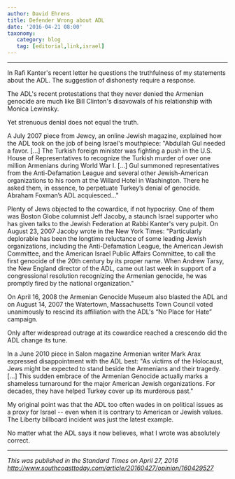 ```yaml
---
author: David Ehrens
title: Defender Wrong about ADL
date: '2016-04-21 08:00'
taxonomy:
   category: blog
   tag: [editorial,link,israel]
---
```

---

In Rafi Kanter's recent letter he questions the truthfulness of my statements about the ADL. The suggestion of dishonesty require a response.

The ADL's recent protestations that they never denied the Armenian genocide are much like Bill Clinton's disavowals of his relationship with Monica Lewinsky.

Yet strenuous denial does not equal the truth.

A July 2007 piece from Jewcy, an online Jewish magazine, explained how the ADL took on the job of being Israel's mouthpiece: "Abdullah Gul needed a favor. [...] The Turkish foreign minister was fighting a push in the U.S. House of Representatives to recognize the Turkish murder of over one million Armenians during World War I. [...] Gul summoned representatives from the Anti-Defamation League and several other Jewish-American organizations to his room at the Willard Hotel in Washington. There he asked them, in essence, to perpetuate Turkey’s denial of genocide. Abraham Foxman’s ADL acquiesced..."

Plenty of Jews objected to the cowardice, if not hypocrisy. One of them was Boston Globe columnist Jeff Jacoby, a staunch Israel supporter who has given talks to the Jewish Federation at Rabbi Kanter's very pulpit. On August 23, 2007 Jacoby wrote in the New York Times: "Particularly deplorable has been the longtime reluctance of some leading Jewish organizations, including the Anti-Defamation League, the American Jewish Committee, and the American Israel Public Affairs Committee, to call the first genocide of the 20th century by its proper name. When Andrew Tarsy, the New England director of the ADL, came out last week in support of a congressional resolution recognizing the Armenian genocide, he was promptly fired by the national organization."

On April 16, 2008 the Armenian Genocide Museum also blasted the ADL and on August 14, 2007 the Watertown, Massachusetts Town Council voted unanimously to rescind its affiliation with the ADL's “No Place for Hate” campaign. 

Only after widespread outrage at its cowardice reached a crescendo did the ADL change its tune.

In a June 2010 piece in Salon magazine Armenian writer Mark Arax expressed disappointment with the ADL best: "As victims of the Holocaust, Jews might be expected to stand beside the Armenians and their tragedy. [...] This sudden embrace of the Armenian Genocide actually marks a shameless turnaround for the major American Jewish organizations. For decades, they have helped Turkey cover up its murderous past."

My original point was that the ADL too often wades in on political issues as a proxy for Israel -- even when it is contrary to American or Jewish values. The Liberty billboard incident was just the latest example. 

No matter what the ADL says it now believes, what I wrote was absolutely correct.

-----

*This was published in the Standard Times on April 27, 2016*<br>
*<http://www.southcoasttoday.com/article/20160427/opinion/160429527>*

